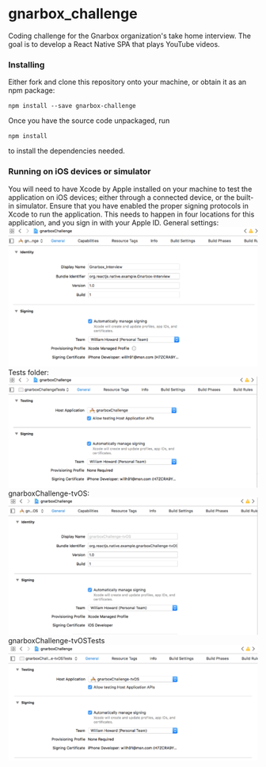 # gnarbox_challenge
Coding challenge for the Gnarbox organization's take home interview. The goal is to develop a React Native SPA that plays YouTube videos.

### Installing

Either fork and clone this repository onto your machine, or obtain it as an npm package:

```
npm install --save gnarbox-challenge
```
Once you have the source code unpackaged, run 
```
npm install
``` 
to install the dependencies needed. 

### Running on iOS devices or simulator
You will need to have Xcode by Apple installed on your machine to test the application on iOS devices; either through a connected device, or the built-in simulator.
Ensure that you have enabled the proper signing protocols in Xcode to run the application. This needs to happen in four locations for this application, and you sign in with your Apple ID.
General settings: 
![alt text](https://raw.githubusercontent.com/fairlycasual/gnarbox_challenge/master/img/Screen%20Shot%202018-07-25%20at%201.27.18%20AM.png)
Tests folder:
![alt text](https://raw.githubusercontent.com/fairlycasual/gnarbox_challenge/master/img/Screen%20Shot%202018-07-25%20at%201.28.05%20AM.png)
gnarboxChallenge-tvOS:
![alt text](https://raw.githubusercontent.com/fairlycasual/gnarbox_challenge/master/img/Screen%20Shot%202018-07-25%20at%201.28.18%20AM.png)
gnarboxChallenge-tvOSTests
![alt text](https://raw.githubusercontent.com/fairlycasual/gnarbox_challenge/master/img/Screen%20Shot%202018-07-25%20at%201.28.33%20AM.png)
